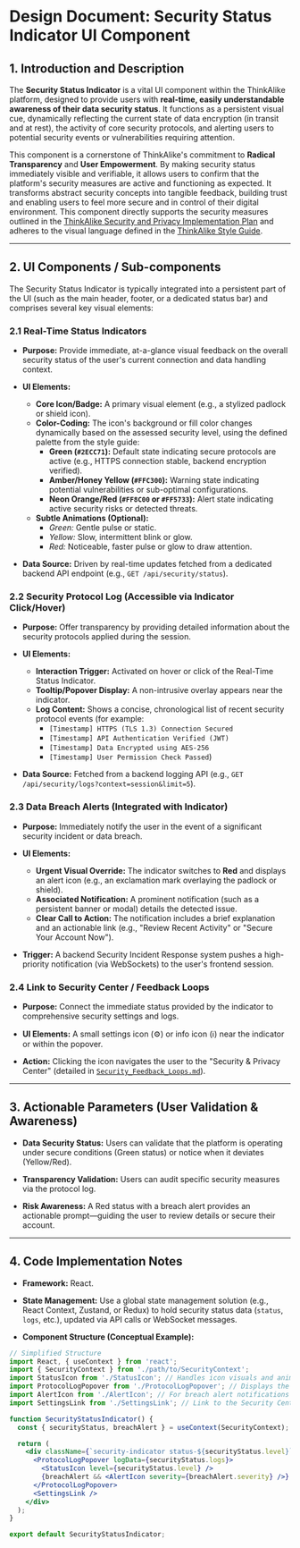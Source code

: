 # Design Document: Security Status Indicator UI Component

## 1. Introduction and Description

The **Security Status Indicator** is a vital UI component within the ThinkAlike platform, designed to provide users with **real-time, easily understandable awareness of their data security status**. It functions as a persistent visual cue, dynamically reflecting the current state of data encryption (in transit and at rest), the activity of core security protocols, and alerting users to potential security events or vulnerabilities requiring attention.

This component is a cornerstone of ThinkAlike's commitment to **Radical Transparency** and **User Empowerment**. By making security status immediately visible and verifiable, it allows users to confirm that the platform's security measures are active and functioning as expected. It transforms abstract security concepts into tangible feedback, building trust and enabling users to feel more secure and in control of their digital environment. This component directly supports the security measures outlined in the [ThinkAlike Security and Privacy Implementation Plan](../../architecture/security/security_and_privacy_plan.md) and adheres to the visual language defined in the [ThinkAlike Style Guide](../../guides/developer_guides/style_guide.md).

---

## 2. UI Components / Sub-components

The Security Status Indicator is typically integrated into a persistent part of the UI (such as the main header, footer, or a dedicated status bar) and comprises several key visual elements:

### 2.1 Real-Time Status Indicators

* **Purpose:** Provide immediate, at-a-glance visual feedback on the overall security status of the user's current connection and data handling context.

* **UI Elements:**
  * **Core Icon/Badge:** A primary visual element (e.g., a stylized padlock or shield icon).
  * **Color-Coding:** The icon's background or fill color changes dynamically based on the assessed security level, using the defined palette from the style guide:
    * **Green (`#2ECC71`):** Default state indicating secure protocols are active (e.g., HTTPS connection stable, backend encryption verified).
    * **Amber/Honey Yellow (`#FFC300`):** Warning state indicating potential vulnerabilities or sub-optimal configurations.
    * **Neon Orange/Red (`#FF8C00` or `#FF5733`):** Alert state indicating active security risks or detected threats.
  * **Subtle Animations (Optional):**
    * *Green:* Gentle pulse or static.
    * *Yellow:* Slow, intermittent blink or glow.
    * *Red:* Noticeable, faster pulse or glow to draw attention.

* **Data Source:** Driven by real-time updates fetched from a dedicated backend API endpoint (e.g., `GET /api/security/status`).

### 2.2 Security Protocol Log (Accessible via Indicator Click/Hover)

* **Purpose:** Offer transparency by providing detailed information about the security protocols applied during the session.

* **UI Elements:**
  * **Interaction Trigger:** Activated on hover or click of the Real-Time Status Indicator.
  * **Tooltip/Popover Display:** A non-intrusive overlay appears near the indicator.
  * **Log Content:** Shows a concise, chronological list of recent security protocol events (for example:
    * `[Timestamp] HTTPS (TLS 1.3) Connection Secured`
    * `[Timestamp] API Authentication Verified (JWT)`
    * `[Timestamp] Data Encrypted using AES-256`
    * `[Timestamp] User Permission Check Passed`)

* **Data Source:** Fetched from a backend logging API (e.g., `GET /api/security/logs?context=session&limit=5`).

### 2.3 Data Breach Alerts (Integrated with Indicator)

* **Purpose:** Immediately notify the user in the event of a significant security incident or data breach.

* **UI Elements:**
  * **Urgent Visual Override:** The indicator switches to **Red** and displays an alert icon (e.g., an exclamation mark overlaying the padlock or shield).
  * **Associated Notification:** A prominent notification (such as a persistent banner or modal) details the detected issue.
  * **Clear Call to Action:** The notification includes a brief explanation and an actionable link (e.g., "Review Recent Activity" or "Secure Your Account Now").

* **Trigger:** A backend Security Incident Response system pushes a high-priority notification (via WebSockets) to the user's frontend session.

### 2.4 Link to Security Center / Feedback Loops

* **Purpose:** Connect the immediate status provided by the indicator to comprehensive security settings and logs.

* **UI Elements:** A small settings icon (⚙️) or info icon (ℹ️) near the indicator or within the popover.

* **Action:** Clicking the icon navigates the user to the "Security & Privacy Center" (detailed in [`Security_Feedback_Loops.md`](../../guides/developer_guides/Security_Feedback_Loops.md)).

---

## 3. Actionable Parameters (User Validation & Awareness)

* **Data Security Status:** Users can validate that the platform is operating under secure conditions (Green status) or notice when it deviates (Yellow/Red).

* **Transparency Validation:** Users can audit specific security measures via the protocol log.

* **Risk Awareness:** A Red status with a breach alert provides an actionable prompt—guiding the user to review details or secure their account.

---

## 4. Code Implementation Notes

* **Framework:** React.

* **State Management:** Use a global state management solution (e.g., React Context, Zustand, or Redux) to hold security status data (`status`, `logs`, etc.), updated via API calls or WebSocket messages.

* **Component Structure (Conceptual Example):**

```jsx
// Simplified Structure
import React, { useContext } from 'react';
import { SecurityContext } from './path/to/SecurityContext';
import StatusIcon from './StatusIcon'; // Handles icon visuals and animations
import ProtocolLogPopover from './ProtocolLogPopover'; // Displays the log on hover/click
import AlertIcon from './AlertIcon'; // For breach alert notifications
import SettingsLink from './SettingsLink'; // Link to the Security Center

function SecurityStatusIndicator() {
  const { securityStatus, breachAlert } = useContext(SecurityContext);

  return (
    <div className={`security-indicator status-${securityStatus.level}`}>
      <ProtocolLogPopover logData={securityStatus.logs}>
        <StatusIcon level={securityStatus.level} />
        {breachAlert && <AlertIcon severity={breachAlert.severity} />}
      </ProtocolLogPopover>
      <SettingsLink />
    </div>
  );
}

export default SecurityStatusIndicator;